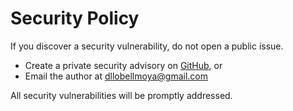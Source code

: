 # Security Policy

If you discover a security vulnerability, do not open a public issue.

- Create a private security advisory on [GitHub](https://github.com/dllobell/php-package-skeleton/security/advisories), or
- Email the author at dllobellmoya@gmail.com

All security vulnerabilities will be promptly addressed.